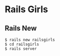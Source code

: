 Rails Girls
===========


## Rails New

```
$ rails new railsgirls
$ cd railsgirls
$ rails server
```
